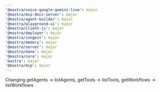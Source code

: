 ```yaml
---
'@mastra/voice-google-gemini-live': major
'@mastra/mcp-docs-server': major
'@mastra/agent-builder': major
'@mastra/playground-ui': major
'@mastra/client-js': major
'@mastra/deployer': major
'@mastra/inngest': major
'@mastra/memory': major
'@mastra/server': major
'@mastra/dane': major
'@mastra/core': major
'mastra': major
'@mastra/mcp': major
---
```


Changing getAgents -> listAgents, getTools -> listTools, getWorkflows -> listWorkflows
